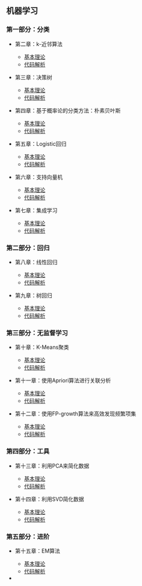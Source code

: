 ## 机器学习

###  第一部分：分类

- 第二章：k-近邻算法
    - [基本理论](https://github.com/TonyJent/myMachineLearning/blob/master/docs/02_k-%E8%BF%91%E9%82%BB%E7%AE%97%E6%B3%95.md)
    - [代码解析](https://github.com/TonyJent/myMachineLearning/tree/master/02_kNN)

- 第三章：决策树

    - [基本理论](https://github.com/TonyJent/myMachineLearning/blob/master/docs/03_%E5%86%B3%E7%AD%96%E6%A0%91.md)
    - [代码解析](https://github.com/TonyJent/myMachineLearning/tree/master/03_DecisionTree)

- 第四章：基于概率论的分类方法：朴素贝叶斯
    - [基本理论](https://github.com/TonyJent/myMachineLearning/blob/master/docs/04_%E5%9F%BA%E4%BA%8E%E6%A6%82%E7%8E%87%E8%AE%BA%E7%9A%84%E5%88%86%E7%B1%BB%E6%96%B9%E6%B3%95%E6%9C%B4%E7%B4%A0%E8%B4%9D%E5%8F%B6%E6%96%AF.md)
    - [代码解析](https://github.com/TonyJent/myMachineLearning/tree/master/04_NaiveBayes)

- 第五章：Logistic回归
    - [基本理论](https://github.com/TonyJent/myMachineLearning/blob/master/docs/05_Logistic%E5%9B%9E%E5%BD%92.md)
    - [代码解析](https://github.com/TonyJent/myMachineLearning/tree/master/05_LogisticRegression)

- 第六章：支持向量机
    - [基本理论](https://github.com/TonyJent/myMachineLearning/blob/master/docs/06_%E6%94%AF%E6%8C%81%E5%90%91%E9%87%8F%E6%9C%BA.md)
    - [代码解析](https://github.com/TonyJent/myMachineLearning/tree/master/06_SVM)

- 第七章：集成学习
  - [基本理论](https://github.com/TonyJent/myMachineLearning/blob/master/docs/07_%E9%9B%86%E6%88%90%E5%AD%A6%E4%B9%A0.md)
  - [代码解析](https://github.com/TonyJent/myMachineLearning/tree/master/07_Ensemble%20Learning)


### 第二部分：回归

- 第八章：线性回归

    - [基本理论](https://github.com/TonyJent/myMachineLearning/blob/master/docs/08_%E7%BA%BF%E6%80%A7%E5%9B%9E%E5%BD%92.md)
    - [代码解析](https://github.com/TonyJent/myMachineLearning/tree/master/08_Linear%20Regression)

- 第九章：树回归

    - [基本理论](https://github.com/TonyJent/myMachineLearning/blob/master/docs/09_%E6%A0%91%E5%9B%9E%E5%BD%92.md)
    - [代码解析](https://github.com/TonyJent/myMachineLearning/tree/master/09_Tree%20Regression)


### 第三部分：无监督学习

- 第十章：K-Means聚类

  - [基本理论](https://github.com/TonyJent/myMachineLearning/blob/master/docs/10_K-Means%E8%81%9A%E7%B1%BB.md)
  - [代码解析](https://github.com/TonyJent/myMachineLearning/tree/master/10_K-means)


- 第十一章：使用Apriori算法进行关联分析

  - [基本理论](https://github.com/TonyJent/myMachineLearning/blob/master/docs/11_%E4%BD%BF%E7%94%A8Apriori%E7%AE%97%E6%B3%95%E8%BF%9B%E8%A1%8C%E5%85%B3%E8%81%94%E5%88%86%E6%9E%90.md)
  - [代码解析](https://github.com/TonyJent/myMachineLearning/tree/master/11_Apriori)

- 第十二章：使用FP-growth算法来高效发现频繁项集

  - [基本理论](https://github.com/TonyJent/myMachineLearning/blob/master/docs/12_FP-growth%E7%AE%97%E6%B3%95.md)
  - [代码解析](https://github.com/TonyJent/myMachineLearning/tree/master/12_FP-growth)


### 第四部分：工具

- 第十三章：利用PCA来简化数据

  - [基本理论](https://github.com/TonyJent/myMachineLearning/blob/master/docs/13_%E5%88%A9%E7%94%A8PCA%E6%9D%A5%E7%AE%80%E5%8C%96%E6%95%B0%E6%8D%AE.md)
  - [代码解析](https://github.com/TonyJent/myMachineLearning/tree/master/13_Dimensionality%20%20Reduction)

- 第十四章：利用SVD简化数据

  - [基本理论](https://github.com/TonyJent/myMachineLearning/blob/master/docs/14_%E5%88%A9%E7%94%A8SVD%E7%AE%80%E5%8C%96%E6%95%B0%E6%8D%AE.md)
  - [代码解析](https://github.com/TonyJent/myMachineLearning/tree/master/14_SVD)


### 第五部分：进阶

- 第十五章：EM算法

  - [基本理论](https://github.com/TonyJent/myMachineLearning/blob/master/docs/15_EM%E7%AE%97%E6%B3%95(%E6%9C%9F%E6%9C%9B%E6%9C%80%E5%A4%A7%E7%AE%97%E6%B3%95).md)
  - [代码解析](https://github.com/TonyJent/myMachineLearning/tree/master/15_EM)

- 

  ​    

  ​    

  ​    

  ​    





